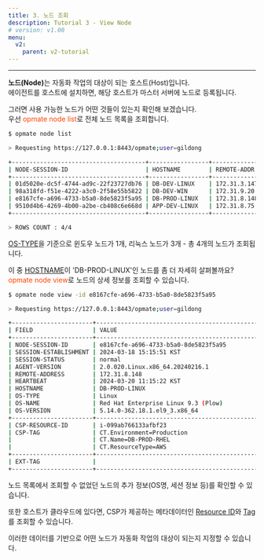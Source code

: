 ```yaml
---
title: 3. 노드 조회
description: Tutorial 3 - View Node
# version: v1.00
menu:
  v2:
    parent: v2-tutorial
---
```


---


<b>노드(Node)</b>는 자동화 작업의 대상이 되는 호스트(Host)입니다.\
에이전트를 호스트에 설치하면, 해당 호스트가 마스터 서버에 노드로 등록됩니다.

그러면 사용 가능한 노드가 어떤 것들이 있는지 확인해 보겠습니다.\
<span>우선 <inline style="color:#ff4500">opmate node list</inline>로 전체 노드 목록을 조회합니다.</span>

```bash
$ opmate node list

> Requesting https://127.0.0.1:8443/opmate;user=gildong

+--------------------------------------+-----------------+---------------+------------+-----------+-------------------------+
| NODE-SESSION-ID                      | HOSTNAME        | REMOTE-ADDR   | OS-TYPE    | AGENT-VER | HEARTBEAT               |
+--------------------------------------+-----------------+---------------+------------+-----------+-------------------------+
| 01d5020e-dc5f-4744-ad9c-22f23727db76 | DB-DEV-LINUX    | 172.31.3.147  | Linux      | 2.0.020   | 2024-03-20 11:05:59 KST |
| 98a318fd-f51e-4222-a3c0-2f58e55b5822 | DB-DEV-WIN      | 172.31.9.20   | Windows_NT | 2.0.020   | 2024-03-20 11:05:39 KST |
| e8167cfe-a696-4733-b5a0-8de5823f5a95 | DB-PROD-LINUX   | 172.31.8.148  | Linux      | 2.0.020   | 2024-03-20 11:05:22 KST |
| 9510d4b6-4269-4b00-a2be-cb408c6e668d | APP-DEV-LINUX   | 172.31.8.75   | Linux      | 2.0.020   | 2024-03-20 11:05:51 KST |
+--------------------------------------+-----------------+---------------+------------+-----------+-------------------------+

> ROWS COUNT : 4/4

```

<span><u>OS-TYPE</u>을 기준으로 윈도우 노드가 1개, 리눅스 노드가 3개 - 총 4개의 노드가 조회됩니다.<br></span>

<span>이 중 <u>HOSTNAME</u>이 'DB-PROD-LINUX'인 노드를 좀 더 자세히 살펴볼까요?</span>\
<span><inline style="color:#ff4500">opmate node view</inline>로 노드의 상세 정보를 조회할 수 있습니다.</span>

```bash
$ opmate node view -id e8167cfe-a696-4733-b5a0-8de5823f5a95

> Requesting https://127.0.0.1:8443/opmate;user=gildong

+-----------------------+---------------------------------------------------------+
| FIELD                 | VALUE                                                   |
+-----------------------+---------------------------------------------------------+
| NODE-SESSION-ID       | e8167cfe-a696-4733-b5a0-8de5823f5a95                    |
| SESSION-ESTABLISHMENT | 2024-03-18 15:15:51 KST                                 |
| SESSION-STATUS        | normal                                                  |
| AGENT-VERSION         | 2.0.020.Linux.x86_64.20240216.1                         |
| REMOTE-ADDRESS        | 172.31.8.148                                            |
| HEARTBEAT             | 2024-03-20 11:15:22 KST                                 |
| HOSTNAME              | DB-PROD-LINUX                                           |
| OS-TYPE               | Linux                                                   |
| OS-NAME               | Red Hat Enterprise Linux 9.3 (Plow)                     |
| OS-VERSION            | 5.14.0-362.18.1.el9_3.x86_64                            |
+-----------------------+---------------------------------------------------------+
| CSP-RESOURCE-ID       | i-099ab766133afbf23                                     |
| CSP-TAG               | CT.Environment=Production                               |
|                       | CT.Name=DB-PROD-RHEL                                    |
|                       | CT.ResourceType=AWS                                     |
+-----------------------+---------------------------------------------------------
| EXT-TAG               |                                                         |
+-----------------------+---------------------------------------------------------+


```

<span>노드 목록에서 조회할 수 없었던 노드의 추가 정보(OS명, 세션 정보 등)를 확인할 수 있습니다.</span>

<span>또한 호스트가 클라우드에 있다면, CSP가 제공하는 메타데이터인 <u>Resource ID</u>와 <u>Tag</u>를 조회할 수 있습니다.</span>

<span>이러한 데이터를 기반으로 어떤 노드가 자동화 작업의 대상이 되는지 지정할 수 있습니다.</span>

<br>
